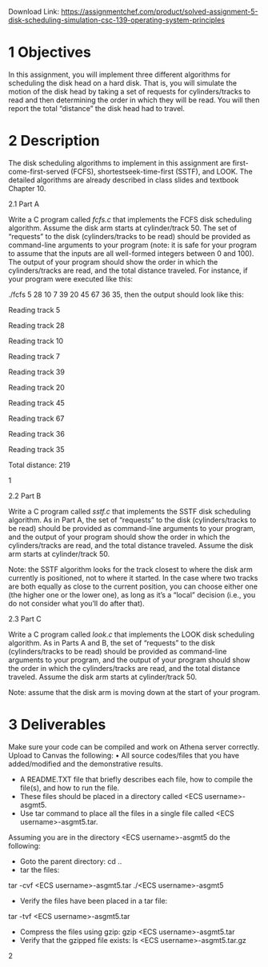 Download Link: https://assignmentchef.com/product/solved-assignment-5-disk-scheduling-simulation-csc-139-operating-system-principles
<br>
<h1>1          Objectives</h1>

In this assignment, you will implement three different algorithms for scheduling the disk head on a hard disk. That is, you will simulate the motion of the disk head by taking a set of requests for cylinders/tracks to read and then determining the order in which they will be read. You will then report the total “distance” the disk head had to travel.

<h1>2          Description</h1>

The disk scheduling algorithms to implement in this assignment are first-come-first-served (FCFS), shortestseek-time-first (SSTF), and LOOK. The detailed algorithms are already described in class slides and textbook Chapter 10.

2.1     Part A

Write a C program called <em>fcfs.c </em>that implements the FCFS disk scheduling algorithm. Assume the disk arm starts at cylinder/track 50. The set of “requests” to the disk (cylinders/tracks to be read) should be provided as command-line arguments to your program (note: it is safe for your program to assume that the inputs are all well-formed integers between 0 and 100). The output of your program should show the order in which the cylinders/tracks are read, and the total distance traveled. For instance, if your program were executed like this:

./fcfs 5 28 10 7 39 20 45 67 36 35, then the output should look like this:

Reading track 5

Reading track 28

Reading track 10

Reading track 7

Reading track 39

Reading track 20

Reading track 45

Reading track 67

Reading track 36

Reading track 35

Total distance: 219

1

2.2     Part B

Write a C program called <em>sstf.c </em>that implements the SSTF disk scheduling algorithm. As in Part A, the set of “requests” to the disk (cylinders/tracks to be read) should be provided as command-line arguments to your program, and the output of your program should show the order in which the cylinders/tracks are read, and the total distance traveled. Assume the disk arm starts at cylinder/track 50.

Note: the SSTF algorithm looks for the track closest to where the disk arm currently is positioned, not to where it started. In the case where two tracks are both equally as close to the current position, you can choose either one (the higher one or the lower one), as long as it’s a “local” decision (i.e., you do not consider what you’ll do after that).

2.3     Part C

Write a C program called <em>look.c </em>that implements the LOOK disk scheduling algorithm. As in Parts A and B, the set of “requests” to the disk (cylinders/tracks to be read) should be provided as command-line arguments to your program, and the output of your program should show the order in which the cylinders/tracks are read, and the total distance traveled. Assume the disk arm starts at cylinder/track 50.

Note: assume that the disk arm is moving down at the start of your program.

<h1>3          Deliverables</h1>

Make sure your code can be compiled and work on Athena server correctly. Upload to Canvas the following: • All source codes/files that you have added/modified and the demonstrative results.

<ul>

 <li>A README.TXT file that briefly describes each file, how to compile the file(s), and how to run the file.</li>

 <li>These files should be placed in a directory called &lt;ECS username&gt;-asgmt5.</li>

 <li>Use tar command to place all the files in a single file called &lt;ECS username&gt;-asgmt5.tar.</li>

</ul>

Assuming you are in the directory &lt;ECS username&gt;-asgmt5 do the following:

<ul>

 <li>Goto the parent directory: cd ..</li>

 <li>tar the files:</li>

</ul>

tar -cvf &lt;ECS username&gt;-asgmt5.tar ./&lt;ECS username&gt;-asgmt5

<ul>

 <li>Verify the files have been placed in a tar file:</li>

</ul>

tar -tvf &lt;ECS username&gt;-asgmt5.tar

<ul>

 <li>Compress the files using gzip: gzip &lt;ECS username&gt;-asgmt5.tar</li>

 <li>Verify that the gzipped file exists: ls &lt;ECS username&gt;-asgmt5.tar.gz</li>

</ul>

2